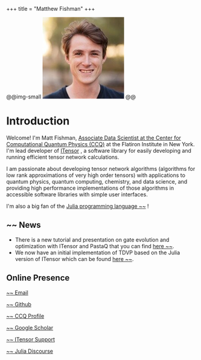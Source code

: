 +++
title = "Matthew Fishman"
+++

@@img-small ![](assets/Matthew-Fishman-Medium.jpg) @@

# Introduction

Welcome! I'm Matt Fishman,
[Associate Data Scientist at the Center for Computational Quantum Physics (CCQ)](https://www.simonsfoundation.org/people/matthew-fishman)
at the Flatiron Institute in New York.
I'm lead developer of
[ITensor](https://github.com/ITensor)
, a software library for easily developing and running efficient tensor
network calculations.

I am passionate about developing tensor network algorithms
(algorithms for low rank approximations of very high order tensors)
with applications to quantum physics, quantum computing,
chemistry, and data science, and providing high performance implementations of those
algorithms in accessible software libraries with simple user interfaces.

I'm also a big fan of the
[Julia programming language ~~~<i class="fas fa-external-link-alt"></i>~~~](https://julialang.org/)
!

## ~~~<i class="fas fa-newspaper"></i>~~~ News

- There is a new tutorial and presentation on gate evolution and optimization with ITensor and PastaQ that you can find [here ~~~<i class="fas fa-external-link-alt"></i>~~~](https://github.com/mtfishman/ITensorTutorials.jl/).
- We now have an initial implementation of TDVP based on the Julia version of ITensor which can be found [here ~~~<i class="fas fa-external-link-alt"></i>~~~](https://github.com/mtfishman/ITensorTDVP.jl/).

## Online Presence

[~~~<i class="fas fa-envelope" title="Email"></i>~~~ Email](mailto:mfishman@flatironinstitute.org)

[~~~<i class="fab fa-github" title="Github"></i>~~~ Github](https://github.com/mtfishman)

[~~~<i class="fas fa-building" title="CCQ Profile"></i>~~~ CCQ Profile](https://www.simonsfoundation.org/people/matthew-fishman)

[~~~<i class="ai ai-google-scholar" title="Google Scholar"></i>~~~ Google Scholar](https://scholar.google.com/citations?user=SMjCBTsAAAAJ&hl=en)

[~~~<i class="fas fa-draw-polygon" title="ITensor Support"></i>~~~ ITensor Support](https://itensor.org/support)

[~~~<i class="fas fa-code" title="Julia Discourse"></i>~~~ Julia Discourse](https://discourse.julialang.org/u/mtfishman/summary)

